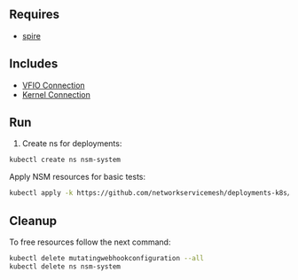 ## Requires

- [spire](../spire)

## Includes

- [VFIO Connection](../use-cases/Vfio2Noop)
- [Kernel Connection](../use-cases/SriovKernel2Noop)

## Run

1. Create ns for deployments:
```bash
kubectl create ns nsm-system
```

Apply NSM resources for basic tests:
```bash
kubectl apply -k https://github.com/networkservicemesh/deployments-k8s/examples/sriov?ref=87d988894aa7e1b822ac47d9455b6a1831ca8366
```

## Cleanup

To free resources follow the next command:
```bash
kubectl delete mutatingwebhookconfiguration --all
kubectl delete ns nsm-system
```
